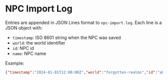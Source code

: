 # NPC Import Log

Entries are appended in JSON Lines format to `npc-import.log`. Each line is a JSON object with:

- `timestamp`: ISO 8601 string when the NPC was saved
- `world`: the world identifier
- `id`: NPC id
- `name`: NPC name

Example:

```json
{"timestamp":"2024-01-01T12:00:00Z","world":"forgotten-realms","id":"abc123","name":"Elminster"}
```
